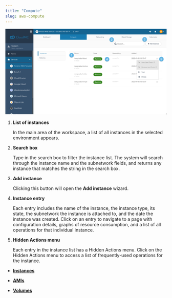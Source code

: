 ```yaml
---
title: "Compute"
slug: aws-compute
---
```



![A screenshot of the AWS Compute instances page, with numbered dots indicating features of interest](/assets/aws-compute-instancelist-numdots-en.png)

1.  **List of instances**

    In the main area of the workspace, a list of all instances in the selected environment appears.

2.  **Search box**

    Type in the search box to filter the instance list. The system will search through the instance name and the subnetwork fields, and returns any instance that matches the string in the search box.

3.  **Add instance**

    Clicking this button will open the **Add instance** wizard.

4.  **Instance entry**

    Each entry includes the name of the instance, the instance type, its state, the subnetwork the instance is attached to, and the date the instance was created. Click on an entry to navigate to a page with configuration details, graphs of resource consumption, and a list of all operations for that individual instance.

5.  **Hidden Actions menu**

    Each entry in the instance list has a Hidden Actions menu. Click on the Hidden Actions menu to access a list of frequently-used operations for the instance.


-   **[Instances](aws-instances.md)**  

-   **[AMIs](aws-amis.md)**  

-   **[Volumes](aws-volumes.md)**  


